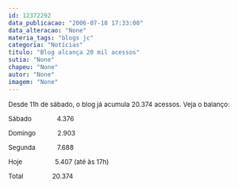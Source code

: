 ```yaml
---
id: 12372292
data_publicacao: "2006-07-18 17:33:00"
data_alteracao: "None"
materia_tags: "blogs jc"
categoria: "Notícias"
titulo: "Blog alcança 20 mil acessos"
sutia: "None"
chapeu: "None"
autor: "None"
imagem: "None"
---
```

<p><FONT size=2></p>
<p><P>Desde 11h de sábado, o blog já acumula 20.374 acessos. Veja o balanço:</P></p>
<p><P>Sábado&nbsp;&nbsp;&nbsp;&nbsp;&nbsp;&nbsp;&nbsp;&nbsp;&nbsp;&nbsp;&nbsp;&nbsp;&nbsp;&nbsp;4.376 </P></p>
<p><P>Domingo&nbsp;&nbsp;&nbsp;&nbsp;&nbsp;&nbsp;&nbsp;&nbsp;&nbsp;&nbsp;&nbsp; 2.903 </P></p>
<p><P>Segunda&nbsp;&nbsp;&nbsp;&nbsp;&nbsp;&nbsp;&nbsp;&nbsp;&nbsp;&nbsp;&nbsp; 7.688</P></p>
<p><P>Hoje&nbsp;&nbsp;&nbsp;&nbsp;&nbsp;&nbsp;&nbsp;&nbsp;&nbsp;&nbsp;&nbsp;&nbsp;&nbsp;&nbsp;&nbsp;&nbsp;&nbsp;&nbsp;5.407 (até às 17h)</P></p>
<p><P>Total&nbsp;&nbsp;&nbsp;&nbsp;&nbsp;&nbsp;&nbsp;&nbsp;&nbsp;&nbsp;&nbsp;&nbsp;&nbsp;&nbsp;&nbsp;&nbsp;20.374</P></FONT> </p>
